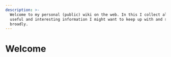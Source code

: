 ```yaml
---
description: >-
  Welcome to my personal (public) wiki on the web. In this I collect all the
  useful and interesting information I might want to keep up with and share
  broadly.
---
```


# Welcome



